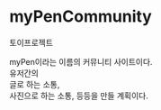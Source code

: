# myPenCommunity



토이프로젝트<br>

myPen이라는 이름의 커뮤니티 사이트이다.<br>
유저간의 <br>
글로 하는 소통, <br>
사진으로 하는 소통, 등등을 만들 계획이다.<br>

